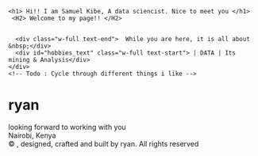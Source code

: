 
 <!-- Me section -->
 <section class="container">

<div class="me text-center flex">
    
    <h1> Hi!! I am Samuel Kibe, A data sciencist. Nice to meet you </h1>
     <H2> Welcome to my page!! </H2>


      <div class="w-full text-end">  While you are here, it is all about &nbsp;</div>
      <div id="hobbies_text" class="w-full text-start"> | DATA | Its mining & Analysis</div>
    </div>
    <!-- Todo : Cycle through different things i like -->
  </section>

  <!-- Footer Section -->
  <footer class="footer bg-primary pb-3">
    <div class="container">
      <div class="flex justify-between align-center mb-3">
        <h1 class="text-logo on-primary">ryan</h1>
        <div>
          <a href="https://github.com/RyanKoech" target="_blank"><i class="uil uil-github footer-icon mr-3 on-primary icon-medium"></i></a>
          <a href="https://twitter.com/ryandevsss" target="_blank"><i class="uil uil-twitter footer-icon mr-3 on-primary icon-medium"></i></a>
          <a href="https://ke.linkedin.com/in/ryan-koech-7ba340209" target="_blank"><i class="uil uil-linkedin footer-icon mr-3 on-primary icon-medium"></i></a>
        </div>
      </div>
      <div class="flex justify-between align-center alpha75 align-start">
        <div class="on-primary flex-fill">
          looking forward to working with you
        </div>
        <div class="on-primary flex-fil">
          Nairobi, Kenya
        </div>
      </div>
      <div class="text-center on-primary alpha50">
        © <span id="footer_year_text" class="on-primary"></span>, designed, crafted and built by ryan. All rights reserved
      </div>
    </div>
  </footer>

